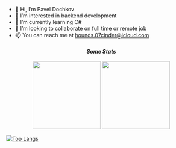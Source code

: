 - 👋 Hi, I’m Pavel Dochkov
- 👀 I’m interested in backend development
- 🌱 I’m currently learning C#
- 💞️ I’m looking to collaborate on full time or remote job
- 📫 You can reach me at hounds.07cinder@icloud.com

<h4 align="center"><i>Some Stats</i></h4>

<div align="center">
  <img height="180em"  src="https://github-readme-streak-stats.herokuapp.com/?user=dochkoff&theme=gotham&hide_border=true" />
  <img height="180em" src="https://github-readme-stats.vercel.app/api?username=dochkoff&show_icons=true&&count_private=true&cache_seconds=86400&theme=gotham"/>
</div>

[![Top Langs](https://github-readme-stats.vercel.app/api/top-langs/?username=dochkoff&layout=compact)](https://github.com/dochkoff/github-readme-stats)
<!---
dochkoff/dochkoff is a ✨ special ✨ repository because its `README.md` (this file) appears on your GitHub profile.
You can click the Preview link to take a look at your changes.
--->
